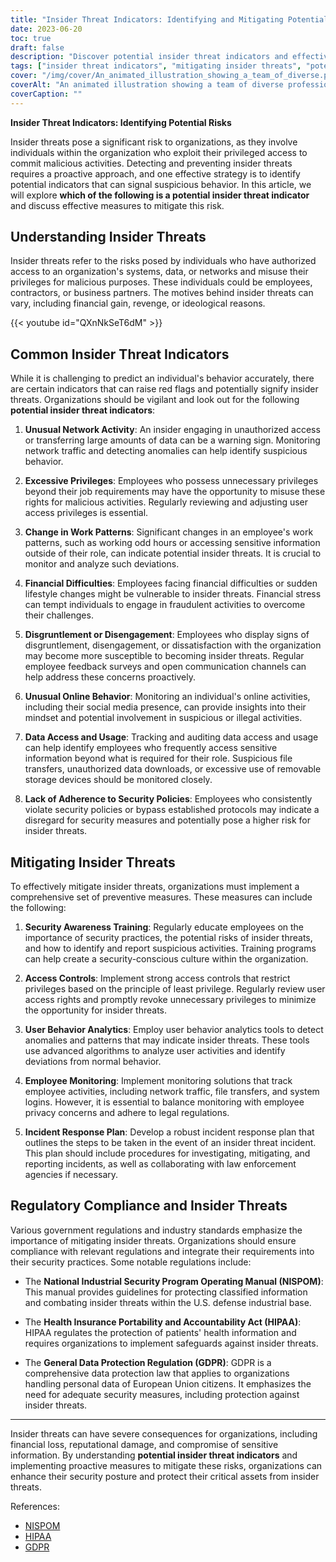 ```yaml
---
title: "Insider Threat Indicators: Identifying and Mitigating Potential Risks"
date: 2023-06-20
toc: true
draft: false
description: "Discover potential insider threat indicators and effective mitigation strategies to protect your organization's security."
tags: ["insider threat indicators", "mitigating insider threats", "potential risks", "cybersecurity", "data security", "employee monitoring", "access controls", "user behavior analytics", "security awareness training", "regulatory compliance", "data protection", "network monitoring", "employee behavior", "data access", "unusual network activity", "change in work patterns", "financial difficulties", "disgruntlement", "online behavior", "security policies", "incident response plan", "NISPOM", "HIPAA", "GDPR", "risk management", "threat detection", "insider threat mitigation", "privileged access", "suspicious behavior", "insider threat prevention"]
cover: "/img/cover/An_animated_illustration_showing_a_team_of_diverse.png"
coverAlt: "An animated illustration showing a team of diverse professionals discussing cybersecurity while surrounded by locks and shield icons."
coverCaption: ""
---
```


**Insider Threat Indicators: Identifying Potential Risks**

Insider threats pose a significant risk to organizations, as they involve individuals within the organization who exploit their privileged access to commit malicious activities. Detecting and preventing insider threats requires a proactive approach, and one effective strategy is to identify potential indicators that can signal suspicious behavior. In this article, we will explore **which of the following is a potential insider threat indicator** and discuss effective measures to mitigate this risk.

## Understanding Insider Threats

Insider threats refer to the risks posed by individuals who have authorized access to an organization's systems, data, or networks and misuse their privileges for malicious purposes. These individuals could be employees, contractors, or business partners. The motives behind insider threats can vary, including financial gain, revenge, or ideological reasons. 

{{< youtube id="QXnNkSeT6dM" >}}

## Common Insider Threat Indicators

While it is challenging to predict an individual's behavior accurately, there are certain indicators that can raise red flags and potentially signify insider threats. Organizations should be vigilant and look out for the following **potential insider threat indicators**:

1. **Unusual Network Activity**: An insider engaging in unauthorized access or transferring large amounts of data can be a warning sign. Monitoring network traffic and detecting anomalies can help identify suspicious behavior.

2. **Excessive Privileges**: Employees who possess unnecessary privileges beyond their job requirements may have the opportunity to misuse these rights for malicious activities. Regularly reviewing and adjusting user access privileges is essential.

3. **Change in Work Patterns**: Significant changes in an employee's work patterns, such as working odd hours or accessing sensitive information outside of their role, can indicate potential insider threats. It is crucial to monitor and analyze such deviations.

4. **Financial Difficulties**: Employees facing financial difficulties or sudden lifestyle changes might be vulnerable to insider threats. Financial stress can tempt individuals to engage in fraudulent activities to overcome their challenges.

5. **Disgruntlement or Disengagement**: Employees who display signs of disgruntlement, disengagement, or dissatisfaction with the organization may become more susceptible to becoming insider threats. Regular employee feedback surveys and open communication channels can help address these concerns proactively.

6. **Unusual Online Behavior**: Monitoring an individual's online activities, including their social media presence, can provide insights into their mindset and potential involvement in suspicious or illegal activities.

7. **Data Access and Usage**: Tracking and auditing data access and usage can help identify employees who frequently access sensitive information beyond what is required for their role. Suspicious file transfers, unauthorized data downloads, or excessive use of removable storage devices should be monitored closely.

8. **Lack of Adherence to Security Policies**: Employees who consistently violate security policies or bypass established protocols may indicate a disregard for security measures and potentially pose a higher risk for insider threats.

## Mitigating Insider Threats

To effectively mitigate insider threats, organizations must implement a comprehensive set of preventive measures. These measures can include the following:

1. **Security Awareness Training**: Regularly educate employees on the importance of security practices, the potential risks of insider threats, and how to identify and report suspicious activities. Training programs can help create a security-conscious culture within the organization.

2. **Access Controls**: Implement strong access controls that restrict privileges based on the principle of least privilege. Regularly review user access rights and promptly revoke unnecessary privileges to minimize the opportunity for insider threats.

3. **User Behavior Analytics**: Employ user behavior analytics tools to detect anomalies and patterns that may indicate insider threats. These tools use advanced algorithms to analyze user activities and identify deviations from normal behavior.

4. **Employee Monitoring**: Implement monitoring solutions that track employee activities, including network traffic, file transfers, and system logins. However, it is essential to balance monitoring with employee privacy concerns and adhere to legal regulations.

5. **Incident Response Plan**: Develop a robust incident response plan that outlines the steps to be taken in the event of an insider threat incident. This plan should include procedures for investigating, mitigating, and reporting incidents, as well as collaborating with law enforcement agencies if necessary.

## Regulatory Compliance and Insider Threats

Various government regulations and industry standards emphasize the importance of mitigating insider threats. Organizations should ensure compliance with relevant regulations and integrate their requirements into their security practices. Some notable regulations include:

- The **National Industrial Security Program Operating Manual (NISPOM)**: This manual provides guidelines for protecting classified information and combating insider threats within the U.S. defense industrial base.

- The **Health Insurance Portability and Accountability Act (HIPAA)**: HIPAA regulates the protection of patients' health information and requires organizations to implement safeguards against insider threats.

- The **General Data Protection Regulation (GDPR)**: GDPR is a comprehensive data protection law that applies to organizations handling personal data of European Union citizens. It emphasizes the need for adequate security measures, including protection against insider threats.

______

Insider threats can have severe consequences for organizations, including financial loss, reputational damage, and compromise of sensitive information. By understanding **potential insider threat indicators** and implementing proactive measures to mitigate these risks, organizations can enhance their security posture and protect their critical assets from insider threats.

References:
- [NISPOM](https://www.federalregister.gov/documents/2020/12/21/2020-27698/national-industrial-security-program-operating-manual-nispom)
- [HIPAA](https://www.hhs.gov/hipaa/index.html)
- [GDPR](https://eur-lex.europa.eu/eli/reg/2016/679/oj)

